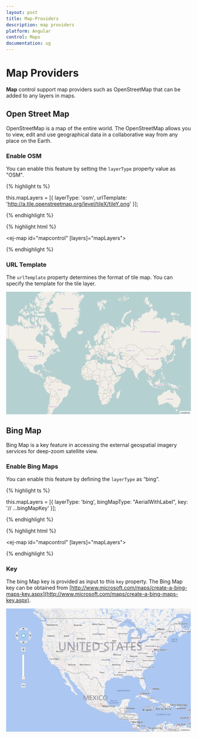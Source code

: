 ```yaml
---
layout: post
title: Map-Providers
description: map providers
platform: Angular
control: Maps
documentation: ug
---
```


# Map Providers

**Map** control support map providers such as OpenStreetMap that can be added to any layers in maps.

## Open Street Map

OpenStreetMap is a map of the entire world. The OpenStreetMap allows you to view, edit and use geographical data in a collaborative way from any place on the Earth.

### Enable OSM

You can enable this feature by setting the `layerType` property value as "OSM".

{% highlight ts %}

this.mapLayers = [{
    layerType: 'osm',
    urlTemplate: 'http://a.tile.openstreetmap.org/level/tileX/tileY.png'
}];

{% endhighlight %}


{% highlight html %}

<ej-map id="mapcontrol" [layers]="mapLayers">
</ej-map>

{% endhighlight %}


### URL Template

The `urlTemplate` property determines the format of tile map. You can specify the template for the tile layer. 

![](Map-Providers_images/Map-Providers_img1.png)

## Bing Map

Bing Map is a key feature in accessing the external geospatial imagery services for deep-zoom satellite view. 

### Enable Bing Maps

You can enable this feature by defining the `layerType` as “bing”.

{% highlight ts %}

this.mapLayers = [{
    layerType: 'bing',
    bingMapType: "AerialWithLabel",
    key: '// ...bingMapKey'
}];

{% endhighlight %}


{% highlight html %}

<ej-map id="mapcontrol" [layers]="mapLayers">
</ej-map>

{% endhighlight %}

### Key

The bing Map key is provided as input to this `key` property. The Bing Map key can be obtained from [http://www.microsoft.com/maps/create-a-bing-maps-key.aspx](http://www.microsoft.com/maps/create-a-bing-maps-key.aspx).

![](Map-Providers_images/Map-Providers_img2.png)

